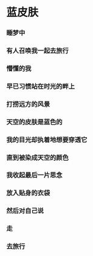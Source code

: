 # 蓝皮肤

### 睡梦中
### 有人召唤我一起去旅行
### 懵懂的我
### 早已习惯站在时光的畔上
### 打捞远方的风景
### 天空的皮肤是蓝色的
### 我的目光却执着地想要穿透它
### 直到被染成天空的颜色
###
### 我收起最后一片思念
### 放入贴身的衣袋
### 然后对自己说
### 走
### 去旅行
